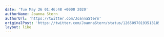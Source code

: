 ```yaml
---
date: 'Tue May 26 01:46:48 +0000 2020'
authorName: Joanna Stern
authorUrl: 'https://twitter.com/JoannaStern'
originalPost: 'https://twitter.com/JoannaStern/status/1265097019351318528'
layout: like
---
```

